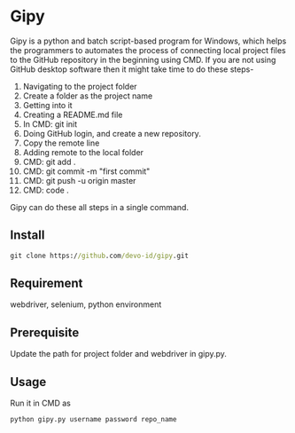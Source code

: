 # Gipy
Gipy is a python and batch script-based program for Windows, which helps the programmers to automates the process of connecting local project files to the GitHub repository in the beginning using CMD.
If you are not using GitHub desktop software then it might take time to do these steps-
1. Navigating to the project folder
2. Create a folder as the project name
3. Getting into it
4. Creating a README.md file
5. In CMD: git init
6. Doing  GitHub login, and create a new repository.
7. Copy the remote line
8. Adding remote to the local folder
9. CMD: git add .  
10. CMD: git commit -m "first commit"
11. CMD: git push -u origin master
12. CMD:  code .

Gipy can do these all steps in a single command.

## Install
```cmd
git clone https://github.com/devo-id/gipy.git
```

## Requirement
webdriver,
selenium,
python environment

## Prerequisite
Update the path for project folder and webdriver in gipy.py.

## Usage
Run it in CMD as
```cmd
python gipy.py username password repo_name
```

